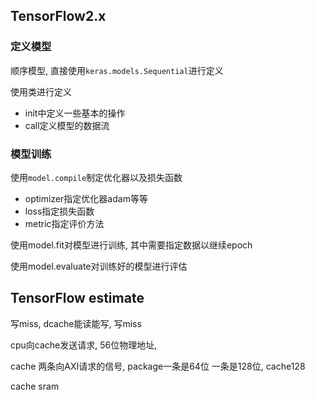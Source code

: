 ## TensorFlow2.x

### 定义模型

顺序模型, 直接使用`keras.models.Sequential`进行定义

使用类进行定义

* init中定义一些基本的操作
* call定义模型的数据流

### 模型训练

使用`model.compile`制定优化器以及损失函数

* optimizer指定优化器adam等等
* loss指定损失函数
* metric指定评价方法

使用model.fit对模型进行训练, 其中需要指定数据以继续epoch

使用model.evaluate对训练好的模型进行评估



## TensorFlow estimate





写miss, dcache能读能写, 写miss

cpu向cache发送请求, 56位物理地址, 

cache 两条向AXI请求的信号, package一条是64位 一条是128位, cache128

cache sram
